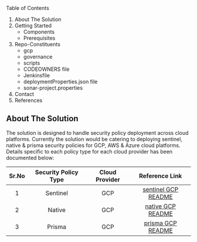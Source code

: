<div id="top"></div>
<!-- TABLE OF CONTENTS -->
    <summary>Table of Contents</summary>
    <ol>
        <li><a herf="#about-the-solution">About The Solution</a></li>
        <li>
            <a herf="#getting-started">Getting Started</a>
            <ul>
                <li><a herf="#components">Components</a></li>
                <li><a herf="#prerequisites">Prerequisites</a></li>
            </ul>
        </li>    
        <li>
            <a herf="#repo-constituents">Repo-Constituents</a>
            <ul>
                <li><a herf="#gcp">gcp</a></li>
                <li><a herf="#governance">governance</a></li>
                <li><a herf="#scripts">scripts</a></li>
                <li><a herf="#codeowners-file">CODEOWNERS file</a></li>
                <li><a herf="#jenkinsfile">Jenkinsfile</a></li>
                <li><a herf="#deploymentPropeertiesjson-file">deploymentProperties.json file</a></li>
                <li><a herf="#sonar-projectproperties">sonar-project.properties</a></li>
            </ul>
        </li>
        <li><a herf="#contact">Contact</a></li>
        <li><a herf="#references">References</a></li>
    </ol>

<!-- About The Solution -->
## About The Solution
The solution is designed to handle security policy deployment across cloud platforms. Currently the solution would be catering to deploying sentinel, native & prisma security policies for GCP, AWS & Azure cloud platforms. Details specific to each policy type for each cloud provider has been documented below:

| Sr.No | Security Policy Type | Cloud Provider | Reference Link                               |
|:-----:|:--------------------:|:--------------:|:--------------------------------------------:|
|   1   | Sentinel             | GCP            |[sentinel GCP README](gcp/sentinel/README.md) |
|   2   | Native               | GCP            |[native GCP README](gcp/native/README.md)     |
|   3   | Prisma               | GCP            |[prisma GCP README](gcp/prisma/README.md)     |
